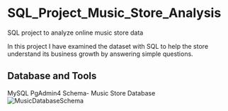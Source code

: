 # SQL_Project_Music_Store_Analysis
SQL project to analyze online music store data

In this project I have examined the dataset with SQL to help the store understand its business growth by answering simple questions.



## Database and Tools
MySQL
PgAdmin4
Schema- Music Store Database
![MusicDatabaseSchema](https://user-images.githubusercontent.com/112153548/213707717-bfc9f479-52d9-407b-99e1-e94db7ae10a3.png)

